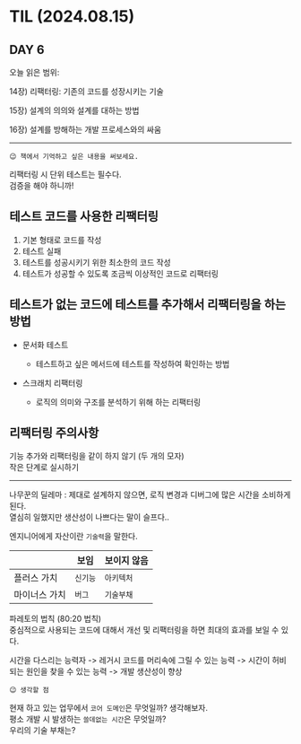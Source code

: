# TIL (2024.08.15)

## DAY 6

오늘 읽은 범위:

14장) 리팩터링: 기존의 코드를 성장시키는 기술

15장) 설계의 의의와 설계를 대하는 방법

16장) 설계를 방해하는 개발 프로세스와의 싸움

---

```text
😉 책에서 기억하고 싶은 내용을 써보세요.
```

리팩터링 시 단위 테스트는 필수다.  
검증을 해야 하니까!

## 테스트 코드를 사용한 리팩터링

1. 기본 형태로 코드를 작성
2. 테스트 실패
3. 테스트를 성공시키기 위한 최소한의 코드 작성
4. 테스트가 성공할 수 있도록 조금씩 이상적인 코드로 리팩터링

## 테스트가 없는 코드에 테스트를 추가해서 리팩터링을 하는 방법

- 문서화 테스트

  - 테스트하고 싶은 메서드에 테스트를 작성하여 확인하는 방법

- 스크래치 리팩터링
  - 로직의 의미와 구조를 분석하기 위해 하는 리팩터링

## 리팩터링 주의사항

기능 추가와 리팩터링을 같이 하지 않기 (두 개의 모자)  
작은 단계로 실시하기

---

나무꾼의 딜레마 : 제대로 설계하지 않으면, 로직 변경과 디버그에 많은 시간을 소비하게 된다.  
열심히 일했지만 생산성이 나쁘다는 말이 슬프다..

엔지니어에게 자산이란 `기술력`을 말한다.

|               | 보임     | 보이지 않음 |
| ------------- | -------- | ----------- |
| 플러스 가치   | `신기능` | `아키텍처`  |
| 마이너스 가치 | `버그`   | `기술부채`  |

파레토의 법칙 (80:20 법칙)  
중심적으로 사용되는 코드에 대해서 개선 및 리팩터링을 하면 최대의 효과를 보일 수 있다.

시간을 다스리는 능력자 -> 레거시 코드를 머리속에 그릴 수 있는 능력
-> 시간이 허비되는 원인을 찾을 수 있는 능력
-> 개발 생산성이 향상

```text
😉 생각할 점
```

현재 하고 있는 업무에서 `코어 도메인`은 무엇일까? 생각해보자.  
평소 개발 시 발생하는 `쓸데없는 시간`은 무엇일까?  
우리의 기술 부채는?
